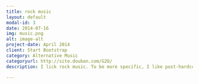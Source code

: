 ```yaml
---
title: rock music
layout: default
modal-id: 3
date: 2014-07-16
img: music.png
alt: image-alt
project-date: April 2014
client: Start Bootstrap
category: Alternative Music
categoryurl: http://site.douban.com/G2O/
description: I lick rock music. To be more specific, I like post-hardcore, easy core, trance core, electric core, etc. I used to be guitarist in Going 2 Ohio, a Chinese alternative music band. Anyway, here is the list of bands that I love, multi-ego, asking alexandria, escape the fate, bring me the horizon, a day to remember, pierce the vail, chunk no captain chunk, alesana, etc. See you in Rock live!

---
```


